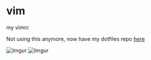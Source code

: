 # vim
my vimrc

Not using this anymore, now have my dotfiles repo [here](https://github.com/syllogismos/dotfiles)

![Imgur](http://i.imgur.com/ohf75yZ.gifv)
![Imgur](http://i.imgur.com/4U9sYWD.png)
